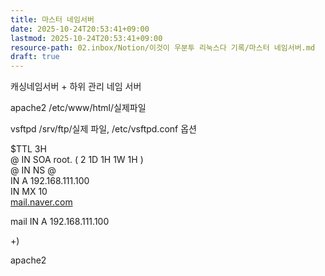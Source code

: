```yaml
---
title: 마스터 네임서버
date: 2025-10-24T20:53:41+09:00
lastmod: 2025-10-24T20:53:41+09:00
resource-path: 02.inbox/Notion/이것이 우분투 리눅스다 기록/마스터 네임서버.md
draft: true
---
```

캐싱네임서버 + 하위 관리 네임 서버

  


apache2 /etc/www/html/실제파일

vsftpd /srv/ftp/실제 파일, /etc/vsftpd.conf 옵션

  

  

  

$TTL 3H  
@ IN SOA root. ( 2 1D 1H 1W 1H )  
@ IN NS @  
IN A 192.168.111.100  
IN MX 10  
[mail.naver.com](http://mail.naver.com/)

mail IN A 192.168.111.100

  

  

+)

apache2